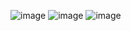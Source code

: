 ![image](https://github.com/user-attachments/assets/de67a7ce-eab7-47b6-9594-28209bb03885)
![image](https://github.com/user-attachments/assets/a28d4411-ace2-4ff7-b55d-722ce7d819bc)
![image](https://github.com/user-attachments/assets/b84a0e59-ba6f-4525-a981-f107bf036af6)
